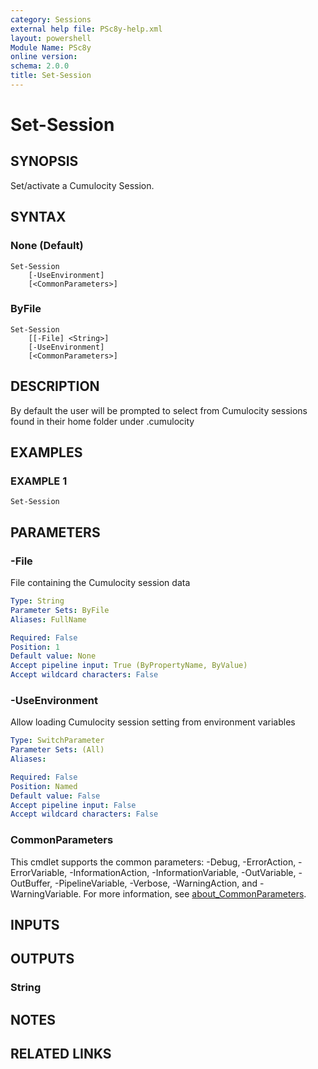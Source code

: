 ```yaml
---
category: Sessions
external help file: PSc8y-help.xml
layout: powershell
Module Name: PSc8y
online version:
schema: 2.0.0
title: Set-Session
---
```


# Set-Session

## SYNOPSIS
Set/activate a Cumulocity Session.

## SYNTAX

### None (Default)
```
Set-Session
	[-UseEnvironment]
	[<CommonParameters>]
```

### ByFile
```
Set-Session
	[[-File] <String>]
	[-UseEnvironment]
	[<CommonParameters>]
```

## DESCRIPTION
By default the user will be prompted to select from Cumulocity sessions found in their home folder under .cumulocity

## EXAMPLES

### EXAMPLE 1
```
Set-Session
```

## PARAMETERS

### -File
File containing the Cumulocity session data

```yaml
Type: String
Parameter Sets: ByFile
Aliases: FullName

Required: False
Position: 1
Default value: None
Accept pipeline input: True (ByPropertyName, ByValue)
Accept wildcard characters: False
```

### -UseEnvironment
Allow loading Cumulocity session setting from environment variables

```yaml
Type: SwitchParameter
Parameter Sets: (All)
Aliases:

Required: False
Position: Named
Default value: False
Accept pipeline input: False
Accept wildcard characters: False
```

### CommonParameters
This cmdlet supports the common parameters: -Debug, -ErrorAction, -ErrorVariable, -InformationAction, -InformationVariable, -OutVariable, -OutBuffer, -PipelineVariable, -Verbose, -WarningAction, and -WarningVariable. For more information, see [about_CommonParameters](http://go.microsoft.com/fwlink/?LinkID=113216).

## INPUTS

## OUTPUTS

### String
## NOTES

## RELATED LINKS
